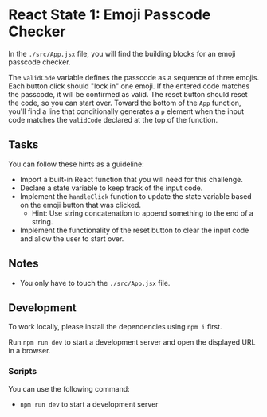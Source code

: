 # React State 1: Emoji Passcode Checker

In the `./src/App.jsx` file, you will find the building blocks for an emoji passcode checker.

The `validCode` variable defines the passcode as a sequence of three emojis. Each button click should "lock in" one emoji. If the entered code matches the passcode, it will be confirmed as valid. The reset button should reset the code, so you can start over. Toward the bottom of the `App` function, you'll find a line that conditionally generates a `p` element when the input code matches the `validCode` declared at the top of the function.

## Tasks

You can follow these hints as a guideline:

- Import a built-in React function that you will need for this challenge.
- Declare a state variable to keep track of the input code.
- Implement the `handleClick` function to update the state variable based on the emoji button that was clicked.
  - Hint: Use string concatenation to append something to the end of a string.
- Implement the functionality of the reset button to clear the input code and allow the user to start over.

## Notes

- You only have to touch the `./src/App.jsx` file.

## Development

To work locally, please install the dependencies using `npm i` first.

Run `npm run dev` to start a development server and open the displayed URL in a browser.

### Scripts

You can use the following command:

- `npm run dev` to start a development server
